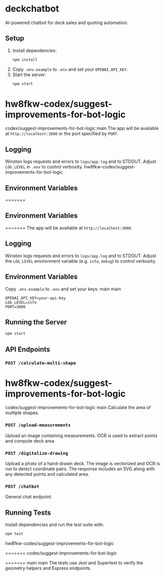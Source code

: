 # deckchatbot

AI-powered chatbot for deck sales and quoting automation.

## Setup
1. Install dependencies:
   ```bash
   npm install
   ```
2. Copy `.env.example` to `.env` and set your `OPENAI_API_KEY`.
3. Start the server:
   ```bash
   npm start
   ```
 hw8fkw-codex/suggest-improvements-for-bot-logic
=======
 codex/suggest-improvements-for-bot-logic
 main
   The app will be available at `http://localhost:3000` or the port specified by `PORT`.

## Logging
Winston logs requests and errors to `logs/app.log` and to STDOUT. Adjust `LOG_LEVEL` in `.env` to control verbosity.
 hw8fkw-codex/suggest-improvements-for-bot-logic

## Environment Variables
=======

## Environment Variables
=======
The app will be available at `http://localhost:3000`.

## Logging
Winston logs requests and errors to `logs/app.log` and to STDOUT. Adjust the `LOG_LEVEL` environment variable (e.g. `info`, `debug`) to control verbosity.

## Environment Variables
Copy `.env.example` to `.env` and set your keys:
 main
 main
```
OPENAI_API_KEY=your-api-key
LOG_LEVEL=info
PORT=3000
```

## Running the Server
```bash
npm start
```

## API Endpoints

### `POST /calculate-multi-shape`
 hw8fkw-codex/suggest-improvements-for-bot-logic
=======
 codex/suggest-improvements-for-bot-logic
 main
Calculate the area of multiple shapes.

### `POST /upload-measurements`
Upload an image containing measurements. OCR is used to extract points and compute deck area.

### `POST /digitalize-drawing`
Upload a photo of a hand-drawn deck. The image is vectorized and OCR is run to detect coordinate pairs. The response includes an SVG along with any detected points and calculated area.

### `POST /chatbot`
General chat endpoint.

## Running Tests
Install dependencies and run the test suite with:
```bash
npm test
```
 hw8fkw-codex/suggest-improvements-for-bot-logic

=======
 codex/suggest-improvements-for-bot-logic

=======
 main
 main
The tests use Jest and Supertest to verify the geometry helpers and Express endpoints.

